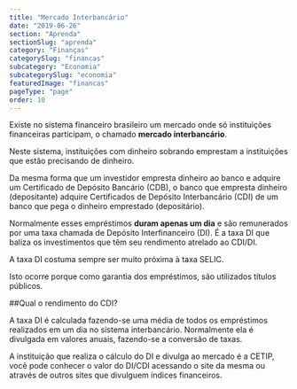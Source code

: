 ```yaml
---
title: "Mercado Interbancário"
date: "2019-06-26"
section: "Aprenda"
sectionSlug: "aprenda"
category: "Finanças"
categorySlug: "financas"
subcategory: "Economia"
subcategorySlug: "economia"
featuredImage: "financas"
pageType: "page"
order: 10
---
```


Existe no sistema financeiro brasileiro um mercado onde só instituições financeiras participam, o chamado **mercado interbancário**.

Neste sistema, instituições com dinheiro sobrando emprestam a instituições que estão precisando de dinheiro.

Da mesma forma que um investidor empresta dinheiro ao banco e adquire um Certificado de Depósito Bancário (CDB), o banco que empresta dinheiro (depositante) adquire Certificados de Depósito Interbancário (CDI) de um banco que pega o dinheiro emprestado (depositário).

Normalmente esses empréstimos **duram apenas um dia** e são remunerados por uma taxa chamada de Depósito Interfinanceiro (DI). É a taxa DI que baliza os investimentos que têm seu rendimento atrelado ao CDI/DI.

A taxa DI costuma sempre ser muito próxima à taxa SELIC. 

Isto ocorre porque como garantia dos empréstimos, são utilizados títulos públicos.

##Qual o rendimento do CDI?

A taxa DI é calculada fazendo-se uma média de todos os empréstimos realizados em um dia no sistema interbancário. Normalmente ela é divulgada em valores anuais, fazendo-se a conversão de taxas.

A instituição que realiza o cálculo do DI e divulga ao mercado é a CETIP, você pode conhecer o valor do DI/CDI acessando o site da mesma ou através de outros sites que divulguem índices financeiros. 